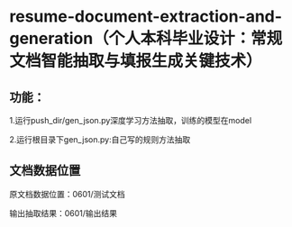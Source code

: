 # resume-document-extraction-and-generation（个人本科毕业设计：常规文档智能抽取与填报生成关键技术）

## 功能：

1.运行push_dir/gen_json.py深度学习方法抽取，训练的模型在model

2.运行根目录下gen_json.py:自己写的规则方法抽取

## 文档数据位置

原文档数据位置：0601/测试文档

输出抽取结果：0601/输出结果

